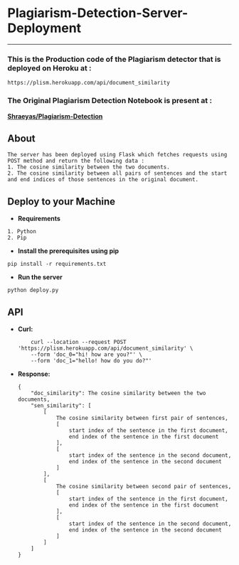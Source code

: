# Plagiarism-Detection-Server-Deployment

---

### This is the Production code of the Plagiarism detector that is deployed on Heroku at :

```
https://plism.herokuapp.com/api/document_similarity
```

### The Original Plagiarism Detection Notebook is present at :

**[Shraeyas/Plagiarism-Detection](https://github.com/Shraeyas/Plagiarism-Detection)**

## About

```
The server has been deployed using Flask which fetches requests using POST method and return the following data :
1. The cosine similarity between the two documents.
2. The cosine similarity between all pairs of sentences and the start and end indices of those sentences in the original document.
```

## Deploy to your Machine

* **Requirements**
```
1. Python
2. Pip
```

* **Install the prerequisites using pip**
```
pip install -r requirements.txt
```
* **Run the server**
```
python deploy.py
```

## API

*  **Curl:**  
    ```
        curl --location --request POST 'https://plism.herokuapp.com/api/document_similarity' \
        --form 'doc_0="hi! how are you?"' \
        --form 'doc_1="hello! how do you do?"'
    ```

*  **Response:**  

      ```  
      {
          "doc_similarity": The cosine similarity between the two documents,
          "sen_similarity": [
              [
                  The cosine similarity between first pair of sentences,
                  [
                      start index of the sentence in the first document,
                      end index of the sentence in the first document
                  ],
                  [
                      start index of the sentence in the second document,
                      end index of the sentence in the second document
                  ]
              ],
              [
                  The cosine similarity between second pair of sentences,
                  [
                      start index of the sentence in the first document,
                      end index of the sentence in the first document
                  ],
                  [
                      start index of the sentence in the second document,
                      end index of the sentence in the second document
                  ]
              ]
          ]
      }
      ```
